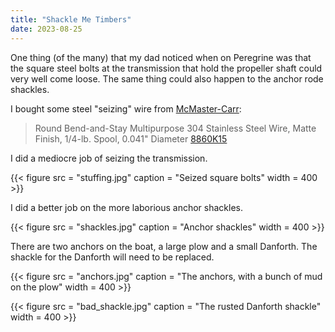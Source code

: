 ```yaml
---
title: "Shackle Me Timbers"
date: 2023-08-25
---
```


One thing (of the many) that my dad noticed when on Peregrine was that the square steel bolts at the transmission that hold the propeller shaft could very well come loose. The same thing could also happen to the anchor rode shackles. 

I bought some steel "seizing" wire from [McMaster-Carr](https://www.mcmaster.com/):

>Round Bend-and-Stay Multipurpose 304 Stainless Steel Wire, Matte Finish, 1/4-lb. Spool, 0.041" Diameter [8860K15](https://www.mcmaster.com/catalog/130/4290/8860K15)

I did a mediocre job of seizing the transmission. 

{{< figure src = "stuffing.jpg" caption = "Seized square bolts" width = 400 >}}

I did a better job on the more laborious anchor shackles.

{{< figure src = "shackles.jpg" caption = "Anchor shackles" width = 400 >}}

There are two anchors on the boat, a large plow and a small Danforth. The shackle for the Danforth will need to be replaced.

{{< figure src = "anchors.jpg" caption = "The anchors, with a bunch of mud on the plow" width = 400 >}}

{{< figure src = "bad_shackle.jpg" caption = "The rusted Danforth shackle" width = 400 >}}